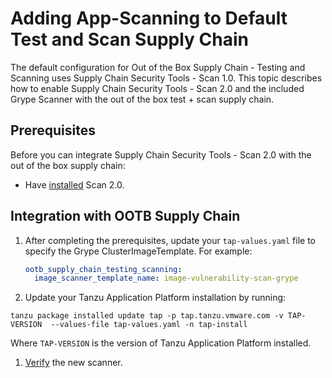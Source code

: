 # Adding App-Scanning to Default Test and Scan Supply Chain

The default configuration for Out of the Box Supply Chain - Testing and Scanning uses Supply Chain Security Tools - Scan 1.0. This topic describes how to enable Supply Chain Security Tools - Scan 2.0 and the included Grype Scanner with the out of the box test + scan supply chain.

## <a id="prerequisites"></a> Prerequisites

Before you can integrate Supply Chain Security Tools - Scan 2.0 with the out of the box supply chain:
- Have [installed](./install-app-scanning.hbs.md) Scan 2.0.

## <a id="integration-with-supply-chain"></a> Integration with OOTB Supply Chain

1. After completing the prerequisites, update your `tap-values.yaml` file to specify the Grype ClusterImageTemplate. For example:

    ```yaml
    ootb_supply_chain_testing_scanning:
      image_scanner_template_name: image-vulnerability-scan-grype
    ```

1. Update your Tanzu Application Platform installation by running:

  ```console
  tanzu package installed update tap -p tap.tanzu.vmware.com -v TAP-VERSION  --values-file tap-values.yaml -n tap-install
  ```

  Where `TAP-VERSION` is the version of Tanzu Application Platform installed.

1. [Verify](./verify-app-scanning-supply-chain.hbs.md) the new scanner.
